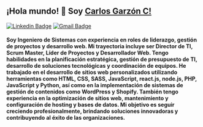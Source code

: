 ## ¡Hola mundo! 👋 Soy [Carlos Garzón C!](https://madebygarzon.com)

[![Linkedin Badge](https://img.shields.io/badge/-LinkedIn-0e76a8?style=flat-square&logo=Linkedin&logoColor=white)](https://www.linkedin.com/in/carlosgarzonc/)
[![Gmail Badge](https://img.shields.io/badge/-ContactGmail-Green)](mailto:madebygarzon@gmail.com)

#### Soy Ingeniero de Sistemas con experiencia en roles de liderazgo, gestión de proyectos y desarrollo web. Mi trayectoria incluye ser Director de TI, Scrum Master, Líder de Proyectos y Desarrollador Web. Tengo habilidades en la planificación estratégica, gestión de presupuesto de TI, desarrollo de soluciones tecnológicas y coordinación de equipos. He trabajado en el desarrollo de sitios web personalizados utilizando herramientas como HTML, CSS, SASS, JavaScript, react.js, node.js, PHP, JavaScript y Python, así como en la implementación de sistemas de gestión de contenidos como WordPress y Shopify. También tengo experiencia en la optimización de sitios web, mantenimiento y configuración de hosting y bases de datos. Mi objetivo es seguir creciendo profesionalmente, brindando soluciones innovadoras y contribuyendo al éxito de las organizaciones.
